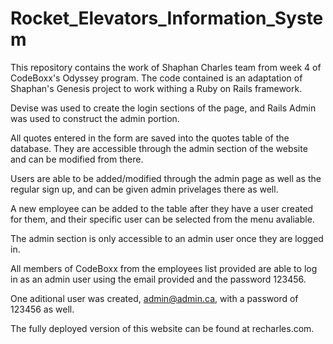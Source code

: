# Rocket_Elevators_Information_System

This repository contains the work of Shaphan Charles team from week 4 of CodeBoxx's Odyssey program. The code contained is an adaptation of Shaphan's Genesis project to work withing a Ruby on Rails framework.

Devise was used to create the login sections of the page, and Rails Admin was used to construct the admin portion.

All quotes entered in the form are saved into the quotes table of the database. They are accessible through the admin section of the website and can be modified from there.

Users are able to be added/modified through the admin page as well as the regular sign up, and can be given admin privelages there as well.

A new employee can be added to the table after they have a user created for them, and their specific user can be selected from the menu avaliable.

The admin section is only accessible to an admin user once they are logged in.

All members of CodeBoxx from the employees list provided are able to log in as an admin user using the email provided and the password 123456.

One aditional user was created, admin@admin.ca, with a password of 123456 as well.

The fully deployed version of this website can be found at recharles.com.
